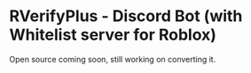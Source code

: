 # RVerifyPlus - Discord Bot (with Whitelist server for Roblox)

Open source coming soon, still working on converting it.

